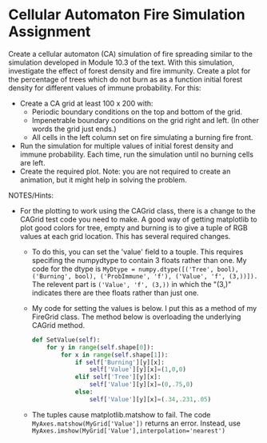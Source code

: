 #  Cellular Automaton Fire Simulation Assignment
Create a cellular automaton (CA) simulation of fire spreading similar to the simulation 
developed in Module 10.3 of the text.  With this simulation, investigate the effect of forest
density and fire immunity.  Create a plot for the percentage of trees which do not burn as
as a function initial forest density for different values of immune probability.  For this:
-  Create a CA grid at least 100 x 200 with:
    - Periodic boundary conditions on the top and bottom of the grid.
    - Impenetrable boundary conditions on the grid right and left.  (In other words the grid
      just ends.)
    - All cells in the left column set on fire simulating a burning fire front.
-  Run the simulation for multiple values of initial forest density and immune probability.
Each time, run the simulation until no burning cells are left.
-  Create the required plot.  Note: you are not required to create
   an animation, but it might help in solving the problem.

NOTES/Hints:
+ For the plotting to work using the CAGrid class, there is a change to the CAGrid test code you need to make.  A good way of getting matplotlib to plot good colors for tree, empty and burning is to give a tuple of RGB values at each grid location.  This has several required changes.
    + To do this, you can set the 'value' field to a touple.  This requires specifing the numpydtype to contain 3 floats rather than one.  My code for the dtype is `MyDtype = numpy.dtype([('Tree', bool), ('Burning', bool), ('ProbImmune', 'f'), ('Value', 'f', (3,))]).`  The relevent part is `('Value', 'f', (3,))` in which the "(3,)" indicates there are thee floats rather than just one.
    + My code for setting the values is below.  I put this as a method of my FireGrid class.  The method below is overloading the underlying CAGrid method.
    
      ```python
      def SetValue(self):
          for y in range(self.shape[0]):
              for x in range(self.shape[1]):
                  if self['Burning'][y][x]:
                      self['Value'][y][x]=(1,0,0)
                  elif self['Tree'][y][x]:
                      self['Value'][y][x]=(0,.75,0)
                  else:
                      self['Value'][y][x]=(.34,.231,.05)
        ```
    + The tuples cause matplotlib.matshow to fail.  The code ```MyAxes.matshow(MyGrid['Value'])``` returns an error.  Instead, use ```MyAxes.imshow(MyGrid['Value'],interpolation='nearest')```
